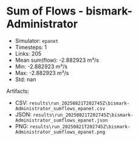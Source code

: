 # Sum of Flows - bismark-Administrator

- Simulator: `epanet`
- Timesteps: 1
- Links: 205
- Mean sum(flow): -2.882923 m³/s
- Min: -2.882923 m³/s
- Max: -2.882923 m³/s
- Std: nan

Artifacts:
- CSV: `results\run_20250821T202745Z\bismark-Administrator_sumflows_epanet.csv`
- JSON: `results\run_20250821T202745Z\bismark-Administrator_sumflows_epanet.json`
- PNG: `results\run_20250821T202745Z\bismark-Administrator_sumflows_epanet.png`